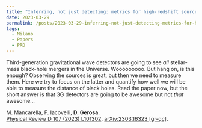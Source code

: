 ```yaml
---
title: "Inferring, not just detecting: metrics for high-redshift sources observed with third-generation gravitational-wave detectors"
date: 2023-03-29
permalink: /posts/2023-03-29-inferring-not-just-detecting-metrics-for-high-redshift-sources-observed-with-third-generation-gravitational-wave-detectors
tags:
  - Milano
  - Papers
  - PRD
---
```


Third-generation gravitational wave detectors are going to see _all_ stellar-mass black-hole mergers in the Universe. Wooooooooo. But hang on, is this enough? Observing the sources is great, but then we need to measure them. Here we try to focus on the latter and quantify how well we will be able to measure the distance of black holes. Read the paper now, but the short answer is that 3G detectors are going to be awesome but not _that_ awesome…

M. Mancarella, F. Iacovelli, **D. Gerosa**.\
[Physical Review D 107 (2023) L101302](https://journals.aps.org/prd/abstract/10.1103/PhysRevD.107.L101302). [arXiv:2303.16323 [gr-qc]](https://arxiv.org/abs/2303.16323).